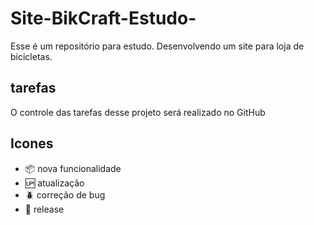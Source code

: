 # Site-BikCraft-Estudo-

Esse é um repositório para estudo. Desenvolvendo um site para loja de bicicletas.

## tarefas

O controle das tarefas desse projeto será realizado no GitHub

## Icones

- :package: nova funcionalidade
- :up: atualização
- :beetle: correção de bug
- :checkered_flag: release
